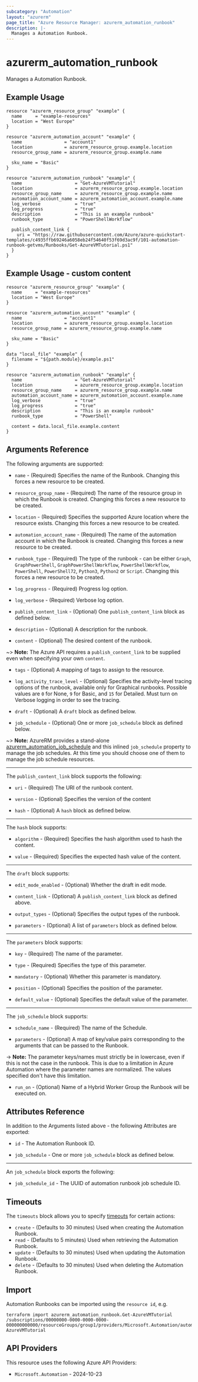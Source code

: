 ```yaml
---
subcategory: "Automation"
layout: "azurerm"
page_title: "Azure Resource Manager: azurerm_automation_runbook"
description: |-
  Manages a Automation Runbook.
---
```


# azurerm_automation_runbook

Manages a Automation Runbook.

## Example Usage

```hcl
resource "azurerm_resource_group" "example" {
  name     = "example-resources"
  location = "West Europe"
}

resource "azurerm_automation_account" "example" {
  name                = "account1"
  location            = azurerm_resource_group.example.location
  resource_group_name = azurerm_resource_group.example.name

  sku_name = "Basic"
}

resource "azurerm_automation_runbook" "example" {
  name                    = "Get-AzureVMTutorial"
  location                = azurerm_resource_group.example.location
  resource_group_name     = azurerm_resource_group.example.name
  automation_account_name = azurerm_automation_account.example.name
  log_verbose             = "true"
  log_progress            = "true"
  description             = "This is an example runbook"
  runbook_type            = "PowerShellWorkflow"

  publish_content_link {
    uri = "https://raw.githubusercontent.com/Azure/azure-quickstart-templates/c4935ffb69246a6058eb24f54640f53f69d3ac9f/101-automation-runbook-getvms/Runbooks/Get-AzureVMTutorial.ps1"
  }
}
```

## Example Usage - custom content

```hcl
resource "azurerm_resource_group" "example" {
  name     = "example-resources"
  location = "West Europe"
}

resource "azurerm_automation_account" "example" {
  name                = "account1"
  location            = azurerm_resource_group.example.location
  resource_group_name = azurerm_resource_group.example.name

  sku_name = "Basic"
}

data "local_file" "example" {
  filename = "${path.module}/example.ps1"
}

resource "azurerm_automation_runbook" "example" {
  name                    = "Get-AzureVMTutorial"
  location                = azurerm_resource_group.example.location
  resource_group_name     = azurerm_resource_group.example.name
  automation_account_name = azurerm_automation_account.example.name
  log_verbose             = "true"
  log_progress            = "true"
  description             = "This is an example runbook"
  runbook_type            = "PowerShell"

  content = data.local_file.example.content
}
```

## Arguments Reference

The following arguments are supported:

* `name` - (Required) Specifies the name of the Runbook. Changing this forces a new resource to be created.

* `resource_group_name` - (Required) The name of the resource group in which the Runbook is created. Changing this forces a new resource to be created.

* `location` - (Required) Specifies the supported Azure location where the resource exists. Changing this forces a new resource to be created.

* `automation_account_name` - (Required) The name of the automation account in which the Runbook is created. Changing this forces a new resource to be created.

* `runbook_type` - (Required) The type of the runbook - can be either `Graph`, `GraphPowerShell`, `GraphPowerShellWorkflow`, `PowerShellWorkflow`, `PowerShell`, `PowerShell72`, `Python3`, `Python2` or `Script`. Changing this forces a new resource to be created.

* `log_progress` - (Required) Progress log option.

* `log_verbose` - (Required) Verbose log option.

* `publish_content_link` - (Optional) One `publish_content_link` block as defined below.

* `description` - (Optional) A description for the runbook.

* `content` - (Optional) The desired content of the runbook.

~> **Note:** The Azure API requires a `publish_content_link` to be supplied even when specifying your own `content`.

* `tags` - (Optional) A mapping of tags to assign to the resource.

* `log_activity_trace_level` - (Optional) Specifies the activity-level tracing options of the runbook, available only for Graphical runbooks. Possible values are `0` for None, `9` for Basic, and `15` for Detailed. Must turn on Verbose logging in order to see the tracing.

* `draft` - (Optional) A `draft` block as defined below.

* `job_schedule` - (Optional) One or more `job_schedule` block as defined below.

~> **Note:** AzureRM provides a stand-alone [azurerm_automation_job_schedule](automation_job_schedule.html.markdown) and this inlined `job_schedule` property to manage the job schedules. At this time you should choose one of them to manage the job schedule resources.

---

The `publish_content_link` block supports the following:

* `uri` - (Required) The URI of the runbook content.

* `version` - (Optional) Specifies the version of the content

* `hash` - (Optional) A `hash` block as defined below.

---

The `hash` block supports:

* `algorithm` - (Required) Specifies the hash algorithm used to hash the content.

* `value` - (Required) Specifies the expected hash value of the content.

---

The `draft` block supports:

* `edit_mode_enabled` - (Optional) Whether the draft in edit mode.

* `content_link` - (Optional) A `publish_content_link` block as defined above.

* `output_types` - (Optional) Specifies the output types of the runbook.

* `parameters` - (Optional) A list of `parameters` block as defined below.

---

The `parameters` block supports:

* `key` - (Required) The name of the parameter.

* `type` - (Required) Specifies the type of this parameter.

* `mandatory` - (Optional) Whether this parameter is mandatory.

* `position` - (Optional) Specifies the position of the parameter.

* `default_value` - (Optional) Specifies the default value of the parameter.

---

The `job_schedule` block supports:

* `schedule_name` - (Required) The name of the Schedule.

* `parameters` - (Optional) A map of key/value pairs corresponding to the arguments that can be passed to the Runbook.

-> **Note:** The parameter keys/names must strictly be in lowercase, even if this is not the case in the runbook. This is due to a limitation in Azure Automation where the parameter names are normalized. The values specified don't have this limitation.

* `run_on` - (Optional) Name of a Hybrid Worker Group the Runbook will be executed on.

## Attributes Reference

In addition to the Arguments listed above - the following Attributes are exported:

* `id` - The Automation Runbook ID.

* `job_schedule` - One or more `job_schedule` block as defined below.

---

An `job_schedule` block exports the following:

* `job_schedule_id` - The UUID of automation runbook job schedule ID.

## Timeouts

The `timeouts` block allows you to specify [timeouts](https://developer.hashicorp.com/terraform/language/resources/configure#define-operation-timeouts) for certain actions:

* `create` - (Defaults to 30 minutes) Used when creating the Automation Runbook.
* `read` - (Defaults to 5 minutes) Used when retrieving the Automation Runbook.
* `update` - (Defaults to 30 minutes) Used when updating the Automation Runbook.
* `delete` - (Defaults to 30 minutes) Used when deleting the Automation Runbook.

## Import

Automation Runbooks can be imported using the `resource id`, e.g.

```shell
terraform import azurerm_automation_runbook.Get-AzureVMTutorial /subscriptions/00000000-0000-0000-0000-000000000000/resourceGroups/group1/providers/Microsoft.Automation/automationAccounts/account1/runbooks/Get-AzureVMTutorial
```

## API Providers
<!-- This section is generated, changes will be overwritten -->
This resource uses the following Azure API Providers:

* `Microsoft.Automation` - 2024-10-23
